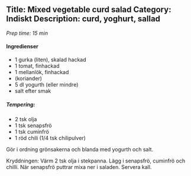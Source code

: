 Title: Mixed vegetable curd salad
Category: Indiskt
Description: curd, yoghurt, sallad
---

*Prep time: 15 min*

#### Ingredienser 

* 1 gurka (liten), skalad hackad
* 1 tomat, finhackad
* 1 mellanlök, finhackad
* (koriander)
* 5 dl yogurth (eller mindre)
* salt efter smak

##### Tempering:
* 2 tsk olja
* 1 tsk senapsfrö
* 1 tsk cuminfrö
* 1 röd chili (1/4 tsk chilipulver)


Gör i ordning grönsakerna och blanda med yogurth och salt.

Kryddningen:
Värm 2 tsk olja i stekpanna. Lägg i senapsfrö, cuminfrö och chilli. När senapsfrö puttrar mixa ner i saladen. Servera kall.
